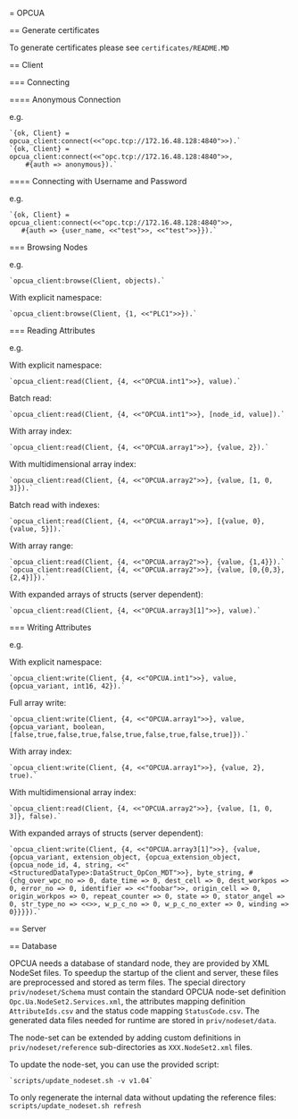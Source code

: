 = OPCUA

== Generate certificates

To generate certificates please see `certificates/README.MD`

== Client

=== Connecting

==== Anonymous Connection

e.g.

	`{ok, Client} = opcua_client:connect(<<"opc.tcp://172.16.48.128:4840">>).`
	`{ok, Client} = opcua_client:connect(<<"opc.tcp://172.16.48.128:4840">>,
	    #{auth => anonymous}).`


==== Connecting with Username and Password

e.g.

	`{ok, Client} = opcua_client:connect(<<"opc.tcp://172.16.48.128:4840">>,
	   #{auth => {user_name, <<"test">>, <<"test">>}}).`


=== Browsing Nodes

e.g.

	`opcua_client:browse(Client, objects).`

With explicit namespace:

	`opcua_client:browse(Client, {1, <<"PLC1">>}).`


=== Reading Attributes

e.g.

With explicit namespace:

	`opcua_client:read(Client, {4, <<"OPCUA.int1">>}, value).`

Batch read:

	`opcua_client:read(Client, {4, <<"OPCUA.int1">>}, [node_id, value]).`

With array index:

	`opcua_client:read(Client, {4, <<"OPCUA.array1">>}, {value, 2}).`

With multidimensional array index:

	`opcua_client:read(Client, {4, <<"OPCUA.array2">>}, {value, [1, 0, 3]}).`

Batch read with indexes:

	`opcua_client:read(Client, {4, <<"OPCUA.array1">>}, [{value, 0}, {value, 5}]).`

With array range:

	`opcua_client:read(Client, {4, <<"OPCUA.array2">>}, {value, {1,4}}).`
	`opcua_client:read(Client, {4, <<"OPCUA.array2">>}, {value, [0,{0,3},{2,4}]}).`

With expanded arrays of structs (server dependent):

	`opcua_client:read(Client, {4, <<"OPCUA.array3[1]">>}, value).`


=== Writing Attributes

e.g.

With explicit namespace:

	`opcua_client:write(Client, {4, <<"OPCUA.int1">>}, value, {opcua_variant, int16, 42}).`

Full array write:

	`opcua_client:write(Client, {4, <<"OPCUA.array1">>}, value, {opcua_variant, boolean, [false,true,false,true,false,true,false,true,false,true]}).`

With array index:

	`opcua_client:write(Client, {4, <<"OPCUA.array1">>}, {value, 2}, true).`

With multidimensional array index:

	`opcua_client:read(Client, {4, <<"OPCUA.array2">>}, {value, [1, 0, 3]}, false).`

With expanded arrays of structs (server dependent):

	`opcua_client:write(Client, {4, <<"OPCUA.array3[1]">>}, {value, {opcua_variant, extension_object, {opcua_extension_object, {opcua_node_id, 4, string, <<"<StructuredDataType>:DataStruct_OpCon_MDT">>}, byte_string, #{chg_over_wpc_no => 0, date_time => 0, dest_cell => 0, dest_workpos => 0, error_no => 0, identifier => <<"foobar">>, origin_cell => 0, origin_workpos => 0, repeat_counter => 0, state => 0, stator_angel => 0, str_type_no => <<>>, w_p_c_no => 0, w_p_c_no_exter => 0, winding => 0}}}}).`


== Server

== Database

OPCUA needs a database of standard node, they are provided by XML NodeSet files.
To speedup the startup of the client and server, these files are preprocessed
and stored as term files. The special directory `priv/nodeset/Schema` must
contain the standard OPCUA node-set definition `Opc.Ua.NodeSet2.Services.xml`,
the attributes mapping definition `AttributeIds.csv` and the status code mapping
`StatusCode.csv`. The generated data files needed for runtime are stored in
`priv/nodeset/data`.

The node-set can be extended by adding custom definitions in
`priv/nodeset/reference` sub-directories as `XXX.NodeSet2.xml` files.

To update the node-set, you can use the provided script:

	`scripts/update_nodeset.sh -v v1.04`

To only regenerate the internal data without updating the reference files:
	`scripts/update_nodeset.sh refresh`
